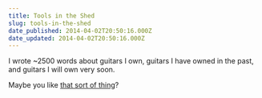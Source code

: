 ```yaml
---
title: Tools in the Shed
slug: tools-in-the-shed
date_published: 2014-04-02T20:50:16.000Z
date_updated: 2014-04-02T20:50:16.000Z
---
```


I wrote ~2500 words about guitars I own, guitars I have owned in the past, and guitars I will own very soon.

Maybe you like [that sort of thing](/guitars/)?
